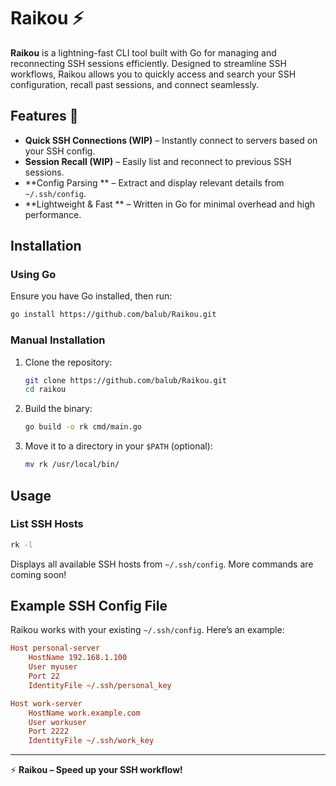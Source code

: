 # Raikou ⚡

**Raikou** is a lightning-fast CLI tool built with Go for managing and reconnecting SSH sessions efficiently. Designed to streamline SSH workflows, Raikou allows you to quickly access and search your SSH configuration, recall past sessions, and connect seamlessly.

## Features 🚀

- **Quick SSH Connections (WIP)** – Instantly connect to servers based on your SSH config.
- **Session Recall (WIP)** – Easily list and reconnect to previous SSH sessions.
- **Config Parsing ** – Extract and display relevant details from `~/.ssh/config`.
- **Lightweight & Fast ** – Written in Go for minimal overhead and high performance.

## Installation

### Using Go

Ensure you have Go installed, then run:

```sh
go install https://github.com/balub/Raikou.git
```

### Manual Installation

1. Clone the repository:
   ```sh
   git clone https://github.com/balub/Raikou.git
   cd raikou
   ```
2. Build the binary:
   ```sh
   go build -o rk cmd/main.go
   ```
3. Move it to a directory in your `$PATH` (optional):
   ```sh
   mv rk /usr/local/bin/
   ```

## Usage

### List SSH Hosts

```sh
rk -l
```

Displays all available SSH hosts from `~/.ssh/config`. More commands are coming soon!

## Example SSH Config File

Raikou works with your existing `~/.ssh/config`. Here’s an example:

```ini
Host personal-server
    HostName 192.168.1.100
    User myuser
    Port 22
    IdentityFile ~/.ssh/personal_key

Host work-server
    HostName work.example.com
    User workuser
    Port 2222
    IdentityFile ~/.ssh/work_key
```

---

⚡ **Raikou – Speed up your SSH workflow!**
